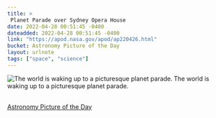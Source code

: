 ```yaml
---
title: > 
 Planet Parade over Sydney Opera House    
date: 2022-04-28 00:51:45 -0400
dateadded: 2022-04-28 00:51:45 -0400
link: "https://apod.nasa.gov/apod/ap220426.html"
bucket: Astronomy Picture of the Day
layout: urlnote
tags: ["space", "science"]
--- 
```

<p><a href="https://apod.nasa.gov/apod/ap220426.html"><img src="https://apod.nasa.gov/apod/calendar/S_220426.jpg" align="left" alt="The world is waking up to a picturesque planet parade." border="0" /></a> The world is waking up to a picturesque planet parade.</p><br clear="all"/>
 <!-- end excerpt --> 
<div class='bucket'><a class='internal-link' href='/buckets/astronomy-picture-of-the-day'>Astronomy Picture of the Day</a></div> 
